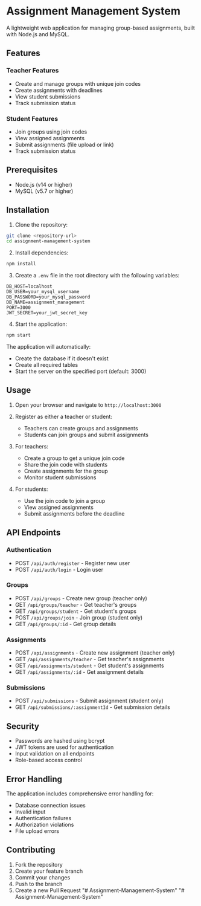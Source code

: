 # Assignment Management System

A lightweight web application for managing group-based assignments, built with Node.js and MySQL.

## Features

### Teacher Features
- Create and manage groups with unique join codes
- Create assignments with deadlines
- View student submissions
- Track submission status

### Student Features
- Join groups using join codes
- View assigned assignments
- Submit assignments (file upload or link)
- Track submission status

## Prerequisites

- Node.js (v14 or higher)
- MySQL (v5.7 or higher)

## Installation

1. Clone the repository:
```bash
git clone <repository-url>
cd assignment-management-system
```

2. Install dependencies:
```bash
npm install
```

3. Create a `.env` file in the root directory with the following variables:
```
DB_HOST=localhost
DB_USER=your_mysql_username
DB_PASSWORD=your_mysql_password
DB_NAME=assignment_management
PORT=3000
JWT_SECRET=your_jwt_secret_key
```

4. Start the application:
```bash
npm start
```

The application will automatically:
- Create the database if it doesn't exist
- Create all required tables
- Start the server on the specified port (default: 3000)

## Usage

1. Open your browser and navigate to `http://localhost:3000`

2. Register as either a teacher or student:
   - Teachers can create groups and assignments
   - Students can join groups and submit assignments

3. For teachers:
   - Create a group to get a unique join code
   - Share the join code with students
   - Create assignments for the group
   - Monitor student submissions

4. For students:
   - Use the join code to join a group
   - View assigned assignments
   - Submit assignments before the deadline

## API Endpoints

### Authentication
- POST `/api/auth/register` - Register new user
- POST `/api/auth/login` - Login user

### Groups
- POST `/api/groups` - Create new group (teacher only)
- GET `/api/groups/teacher` - Get teacher's groups
- GET `/api/groups/student` - Get student's groups
- POST `/api/groups/join` - Join group (student only)
- GET `/api/groups/:id` - Get group details

### Assignments
- POST `/api/assignments` - Create new assignment (teacher only)
- GET `/api/assignments/teacher` - Get teacher's assignments
- GET `/api/assignments/student` - Get student's assignments
- GET `/api/assignments/:id` - Get assignment details

### Submissions
- POST `/api/submissions` - Submit assignment (student only)
- GET `/api/submissions/:assignmentId` - Get submission details

## Security

- Passwords are hashed using bcrypt
- JWT tokens are used for authentication
- Input validation on all endpoints
- Role-based access control

## Error Handling

The application includes comprehensive error handling for:
- Database connection issues
- Invalid input
- Authentication failures
- Authorization violations
- File upload errors

## Contributing

1. Fork the repository
2. Create your feature branch
3. Commit your changes
4. Push to the branch
5. Create a new Pull Request "# Assignment-Management-System" 
"# Assignment-Management-System" 
